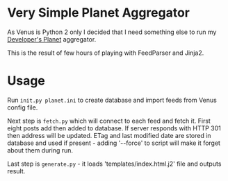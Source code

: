 # Very Simple Planet Aggregator

As Venus is Python 2 only I decided that I need something else to run my
[Developer's Planet](https://devplanet.cf) aggregator.

This is the result of few hours of playing with FeedParser and Jinja2.

# Usage

Run `init.py planet.ini` to create database and import feeds from Venus config
file.

Next step is `fetch.py` which will connect to each feed and fetch it. First
eight posts add then added to database. If server responds with HTTP 301 then
address will be updated. ETag and last modified date are stored in database and
used if present - adding '--force' to script will make it forget about them
during run.

Last step is `generate.py` - it loads 'templates/index.html.j2' file and outputs
result.
